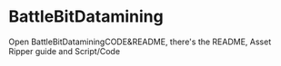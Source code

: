 # BattleBitDatamining
Open BattleBitDataminingCODE&README, there's the README, Asset Ripper guide and Script/Code
